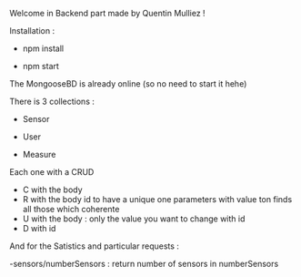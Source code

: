 Welcome in Backend part made by Quentin Mulliez !

Installation :

- npm install

- npm start

The MongooseBD is already online (so no need to start it hehe)

There is 3 collections : 
- Sensor

- User

- Measure

Each one with a CRUD

- C with the body
- R with the body
        id to have a unique one
        parameters with value ton finds all those which coherente
- U with the body : only the value you want to change with id
- D with id

And for the Satistics and particular requests :

-sensors/numberSensors : return number of sensors in numberSensors